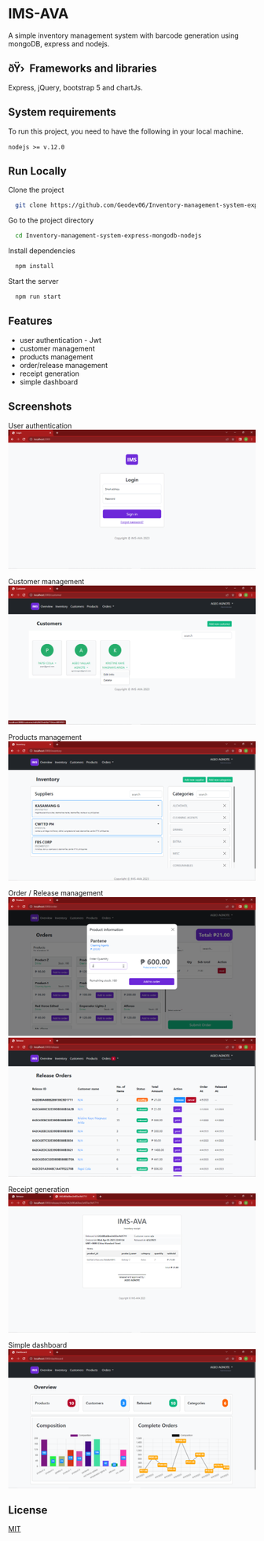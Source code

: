 
# IMS-AVA

A simple inventory management system with barcode generation using mongoDB, express and nodejs. 


## ðŸ›  Frameworks and libraries
Express, jQuery, bootstrap 5 and chartJs.


## System requirements 

To run this project, you need to have the following in your local machine.


`nodejs >= v.12.0`


## Run Locally

Clone the project

```bash
  git clone https://github.com/Geodev06/Inventory-management-system-express-mongodb-nodejs.git
```

Go to the project directory

```bash
  cd Inventory-management-system-express-mongodb-nodejs
```

Install dependencies

```bash
  npm install
```

Start the server

```bash
  npm run start
```


## Features

- user authentication - Jwt
- customer management 
- products management 
- order/release management
- receipt generation
- simple dashboard


## Screenshots
User authentication
![App Screenshot](https://raw.githubusercontent.com/Geodev06/Inventory-management-system-express-mongodb-nodejs/master/screenshot/login.png)

Customer management 
![App Screenshot](https://raw.githubusercontent.com/Geodev06/Inventory-management-system-express-mongodb-nodejs/master/screenshot/customer.png)

Products management 
![App Screenshot](https://raw.githubusercontent.com/Geodev06/Inventory-management-system-express-mongodb-nodejs/master/screenshot/inventory.png)

Order / Release management 
![App Screenshot](https://raw.githubusercontent.com/Geodev06/Inventory-management-system-express-mongodb-nodejs/master/screenshot/order.png)
![App Screenshot](https://raw.githubusercontent.com/Geodev06/Inventory-management-system-express-mongodb-nodejs/master/screenshot/release.png)


Receipt generation 
![App Screenshot](https://raw.githubusercontent.com/Geodev06/Inventory-management-system-express-mongodb-nodejs/master/screenshot/receipt.png)

Simple dashboard 
![App Screenshot](https://raw.githubusercontent.com/Geodev06/Inventory-management-system-express-mongodb-nodejs/master/screenshot/dashboard.png)


## License

[MIT](https://choosealicense.com/licenses/mit/)

